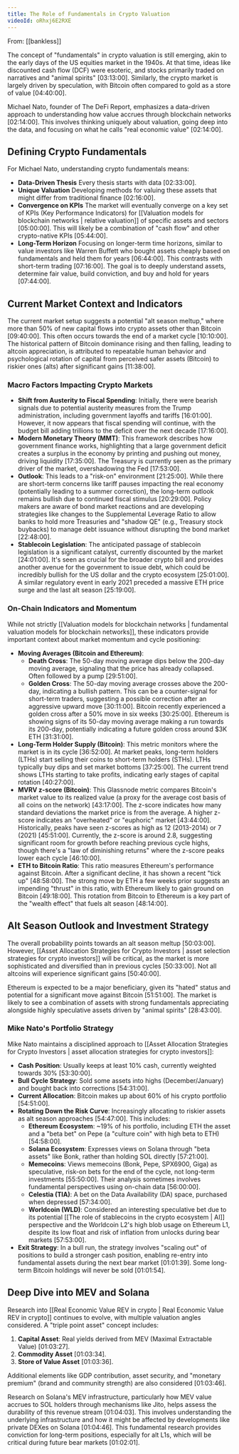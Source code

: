 ```yaml
---
title: The Role of Fundamentals in Crypto Valuation
videoId: oRhxj6E2RXE
---
```


From: [[bankless]] <br/> 

The concept of "fundamentals" in crypto valuation is still emerging, akin to the early days of the US equities market in the 1940s. At that time, ideas like discounted cash flow (DCF) were esoteric, and stocks primarily traded on narratives and "animal spirits" <a class="yt-timestamp" data-t="03:13:00">[03:13:00]</a>. Similarly, the crypto market is largely driven by speculation, with Bitcoin often compared to gold as a store of value <a class="yt-timestamp" data-t="04:40:00">[04:40:00]</a>.

Michael Nato, founder of The DeFi Report, emphasizes a data-driven approach to understanding how value accrues through blockchain networks <a class="yt-timestamp" data-t="02:14:00">[02:14:00]</a>. This involves thinking uniquely about valuation, going deep into the data, and focusing on what he calls "real economic value" <a class="yt-timestamp" data-t="02:14:00">[02:14:00]</a>.

## Defining Crypto Fundamentals

For Michael Nato, understanding crypto fundamentals means:
*   **Data-Driven Thesis** Every thesis starts with data <a class="yt-timestamp" data-t="02:33:00">[02:33:00]</a>.
*   **Unique Valuation** Developing methods for valuing these assets that might differ from traditional finance <a class="yt-timestamp" data-t="02:16:00">[02:16:00]</a>.
*   **Convergence on KPIs** The market will eventually converge on a key set of KPIs (Key Performance Indicators) for [[Valuation models for blockchain networks | relative valuation]] of specific assets and sectors <a class="yt-timestamp" data-t="05:00:00">[05:00:00]</a>. This will likely be a combination of "cash flow" and other crypto-native KPIs <a class="yt-timestamp" data-t="05:44:00">[05:44:00]</a>.
*   **Long-Term Horizon** Focusing on longer-term time horizons, similar to value investors like Warren Buffett who bought assets cheaply based on fundamentals and held them for years <a class="yt-timestamp" data-t="06:44:00">[06:44:00]</a>. This contrasts with short-term trading <a class="yt-timestamp" data-t="07:16:00">[07:16:00]</a>. The goal is to deeply understand assets, determine fair value, build conviction, and buy and hold for years <a class="yt-timestamp" data-t="07:44:00">[07:44:00]</a>.

## Current Market Context and Indicators

The current market setup suggests a potential "alt season meltup," where more than 50% of new capital flows into crypto assets other than Bitcoin <a class="yt-timestamp" data-t="09:40:00">[09:40:00]</a>. This often occurs towards the end of a market cycle <a class="yt-timestamp" data-t="10:10:00">[10:10:00]</a>. The historical pattern of Bitcoin dominance rising and then falling, leading to altcoin appreciation, is attributed to repeatable human behavior and psychological rotation of capital from perceived safer assets (Bitcoin) to riskier ones (alts) after significant gains <a class="yt-timestamp" data-t="11:38:00">[11:38:00]</a>.

### Macro Factors Impacting Crypto Markets

*   **Shift from Austerity to Fiscal Spending**: Initially, there were bearish signals due to potential austerity measures from the Trump administration, including government layoffs and tariffs <a class="yt-timestamp" data-t="16:01:00">[16:01:00]</a>. However, it now appears that fiscal spending will continue, with the budget bill adding trillions to the deficit over the next decade <a class="yt-timestamp" data-t="17:16:00">[17:16:00]</a>.
*   **Modern Monetary Theory (MMT)**: This framework describes how government finance works, highlighting that a large government deficit creates a surplus in the economy by printing and pushing out money, driving liquidity <a class="yt-timestamp" data-t="17:35:00">[17:35:00]</a>. The Treasury is currently seen as the primary driver of the market, overshadowing the Fed <a class="yt-timestamp" data-t="17:53:00">[17:53:00]</a>.
*   **Outlook**: This leads to a "risk-on" environment <a class="yt-timestamp" data-t="21:25:00">[21:25:00]</a>. While there are short-term concerns like tariff pauses impacting the real economy (potentially leading to a summer correction), the long-term outlook remains bullish due to continued fiscal stimulus <a class="yt-timestamp" data-t="20:29:00">[20:29:00]</a>. Policy makers are aware of bond market reactions and are developing strategies like changes to the Supplemental Leverage Ratio to allow banks to hold more Treasuries and "shadow QE" (e.g., Treasury stock buybacks) to manage debt issuance without disrupting the bond market <a class="yt-timestamp" data-t="22:48:00">[22:48:00]</a>.
*   **Stablecoin Legislation**: The anticipated passage of stablecoin legislation is a significant catalyst, currently discounted by the market <a class="yt-timestamp" data-t="24:01:00">[24:01:00]</a>. It's seen as crucial for the broader crypto bill and provides another avenue for the government to issue debt, which could be incredibly bullish for the US dollar and the crypto ecosystem <a class="yt-timestamp" data-t="25:01:00">[25:01:00]</a>. A similar regulatory event in early 2021 preceded a massive ETH price surge and the last alt season <a class="yt-timestamp" data-t="25:19:00">[25:19:00]</a>.

### On-Chain Indicators and Momentum

While not strictly [[Valuation models for blockchain networks | fundamental valuation models for blockchain networks]], these indicators provide important context about market momentum and cycle positioning:

*   **Moving Averages (Bitcoin and Ethereum)**:
    *   **Death Cross**: The 50-day moving average dips below the 200-day moving average, signaling that the price has already collapsed. Often followed by a pump <a class="yt-timestamp" data-t="29:51:00">[29:51:00]</a>.
    *   **Golden Cross**: The 50-day moving average crosses above the 200-day, indicating a bullish pattern. This can be a counter-signal for short-term traders, suggesting a possible correction after an aggressive upward move <a class="yt-timestamp" data-t="30:11:00">[30:11:00]</a>. Bitcoin recently experienced a golden cross after a 50% move in six weeks <a class="yt-timestamp" data-t="30:25:00">[30:25:00]</a>. Ethereum is showing signs of its 50-day moving average making a run towards its 200-day, potentially indicating a future golden cross around $3K ETH <a class="yt-timestamp" data-t="31:31:00">[31:31:00]</a>.
*   **Long-Term Holder Supply (Bitcoin)**: This metric monitors where the market is in its cycle <a class="yt-timestamp" data-t="36:52:00">[36:52:00]</a>. At market peaks, long-term holders (LTHs) start selling their coins to short-term holders (STHs). LTHs typically buy dips and set market bottoms <a class="yt-timestamp" data-t="37:25:00">[37:25:00]</a>. The current trend shows LTHs starting to take profits, indicating early stages of capital rotation <a class="yt-timestamp" data-t="40:27:00">[40:27:00]</a>.
*   **MVRV z-score (Bitcoin)**: This Glassnode metric compares Bitcoin's market value to its realized value (a proxy for the average cost basis of all coins on the network) <a class="yt-timestamp" data-t="43:17:00">[43:17:00]</a>. The z-score indicates how many standard deviations the market price is from the average. A higher z-score indicates an "overheated" or "euphoric" market <a class="yt-timestamp" data-t="43:44:00">[43:44:00]</a>. Historically, peaks have seen z-scores as high as 12 (2013-2014) or 7 (2021) <a class="yt-timestamp" data-t="45:51:00">[45:51:00]</a>. Currently, the z-score is around 2.8, suggesting significant room for growth before reaching previous cycle highs, though there's a "law of diminishing returns" where the z-score peaks lower each cycle <a class="yt-timestamp" data-t="46:10:00">[46:10:00]</a>.
*   **ETH to Bitcoin Ratio**: This ratio measures Ethereum's performance against Bitcoin. After a significant decline, it has shown a recent "tick up" <a class="yt-timestamp" data-t="48:58:00">[48:58:00]</a>. The strong move by ETH a few weeks prior suggests an impending "thrust" in this ratio, with Ethereum likely to gain ground on Bitcoin <a class="yt-timestamp" data-t="49:18:00">[49:18:00]</a>. This rotation from Bitcoin to Ethereum is a key part of the "wealth effect" that fuels alt season <a class="yt-timestamp" data-t="48:14:00">[48:14:00]</a>.

## Alt Season Outlook and Investment Strategy

The overall probability points towards an alt season meltup <a class="yt-timestamp" data-t="50:03:00">[50:03:00]</a>. However, [[Asset Allocation Strategies for Crypto Investors | asset selection strategies for crypto investors]] will be critical, as the market is more sophisticated and diversified than in previous cycles <a class="yt-timestamp" data-t="50:33:00">[50:33:00]</a>. Not all altcoins will experience significant gains <a class="yt-timestamp" data-t="50:40:00">[50:40:00]</a>.

Ethereum is expected to be a major beneficiary, given its "hated" status and potential for a significant move against Bitcoin <a class="yt-timestamp" data-t="51:51:00">[51:51:00]</a>. The market is likely to see a combination of assets with strong fundamentals appreciating alongside highly speculative assets driven by "animal spirits" <a class="yt-timestamp" data-t="28:43:00">[28:43:00]</a>.

### Mike Nato's Portfolio Strategy
Mike Nato maintains a disciplined approach to [[Asset Allocation Strategies for Crypto Investors | asset allocation strategies for crypto investors]]:
*   **Cash Position**: Usually keeps at least 10% cash, currently weighted towards 30% <a class="yt-timestamp" data-t="53:30:00">[53:30:00]</a>.
*   **Bull Cycle Strategy**: Sold some assets into highs (December/January) and bought back into corrections <a class="yt-timestamp" data-t="54:31:00">[54:31:00]</a>.
*   **Current Allocation**: Bitcoin makes up about 60% of his crypto portfolio <a class="yt-timestamp" data-t="54:51:00">[54:51:00]</a>.
*   **Rotating Down the Risk Curve**: Increasingly allocating to riskier assets as alt season approaches <a class="yt-timestamp" data-t="54:47:00">[54:47:00]</a>. This includes:
    *   **Ethereum Ecosystem**: ~19% of his portfolio, including ETH the asset and a "beta bet" on Pepe (a "culture coin" with high beta to ETH) <a class="yt-timestamp" data-t="54:58:00">[54:58:00]</a>.
    *   **Solana Ecosystem**: Expresses views on Solana through "beta assets" like Bonk, rather than holding SOL directly <a class="yt-timestamp" data-t="57:21:00">[57:21:00]</a>.
    *   **Memecoins**: Views memecoins (Bonk, Pepe, SPX6900, Giga) as speculative, risk-on bets for the end of the cycle, not long-term investments <a class="yt-timestamp" data-t="55:50:00">[55:50:00]</a>. Their analysis sometimes involves fundamental perspectives using on-chain data <a class="yt-timestamp" data-t="56:00:00">[56:00:00]</a>.
    *   **Celestia (TIA)**: A bet on the Data Availability (DA) space, purchased when depressed <a class="yt-timestamp" data-t="57:34:00">[57:34:00]</a>.
    *   **Worldcoin (WLD)**: Considered an interesting speculative bet due to its potential [[The role of stablecoins in the crypto ecosystem | AI]] perspective and the Worldcoin L2's high blob usage on Ethereum L1, despite its low float and risk of inflation from unlocks during bear markets <a class="yt-timestamp" data-t="57:53:00">[57:53:00]</a>.
*   **Exit Strategy**: In a bull run, the strategy involves "scaling out" of positions to build a stronger cash position, enabling re-entry into fundamental assets during the next bear market <a class="yt-timestamp" data-t="01:01:39">[01:01:39]</a>. Some long-term Bitcoin holdings will never be sold <a class="yt-timestamp" data-t="01:01:54">[01:01:54]</a>.

## Deep Dive into MEV and Solana
Research into [[Real Economic Value REV in crypto | Real Economic Value REV in crypto]] continues to evolve, with multiple valuation angles considered. A "triple point asset" concept includes:
1.  **Capital Asset**: Real yields derived from MEV (Maximal Extractable Value) <a class="yt-timestamp" data-t="01:03:27">[01:03:27]</a>.
2.  **Commodity Asset** <a class="yt-timestamp" data-t="01:03:34">[01:03:34]</a>.
3.  **Store of Value Asset** <a class="yt-timestamp" data-t="01:03:36">[01:03:36]</a>.

Additional elements like GDP contribution, asset security, and "monetary premium" (brand and community strength) are also considered <a class="yt-timestamp" data-t="01:03:46">[01:03:46]</a>.

Research on Solana's MEV infrastructure, particularly how MEV value accrues to SOL holders through mechanisms like Jito, helps assess the durability of this revenue stream <a class="yt-timestamp" data-t="01:04:03">[01:04:03]</a>. This involves understanding the underlying infrastructure and how it might be affected by developments like private DEXes on Solana <a class="yt-timestamp" data-t="01:04:46">[01:04:46]</a>. This fundamental research provides conviction for long-term positions, especially for alt L1s, which will be critical during future bear markets <a class="yt-timestamp" data-t="01:02:01">[01:02:01]</a>.